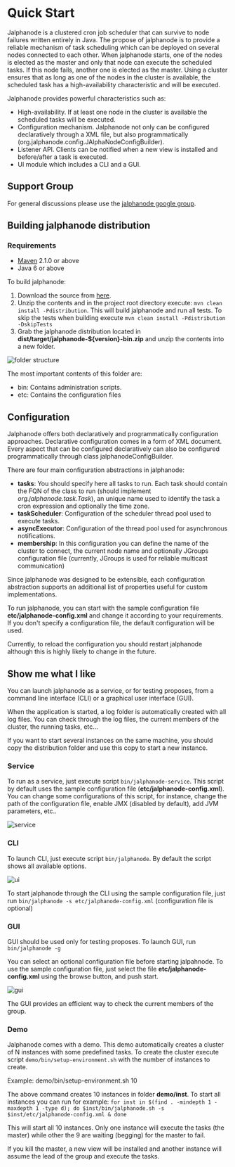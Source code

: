 # Quick Start

Jalphanode is a clustered cron job scheduler that can survive to node failures written entirely in Java. The propose of jalphanode is to provide a reliable mechanism of task scheduling which can be deployed on several nodes connected to each other.
When jalphanode starts, one of the nodes is elected as the master and only that node can execute the scheduled tasks. If this node fails, another one is elected as the master. Using a cluster ensures that as long as one of the nodes in the cluster is available, the scheduled task has a high-availability characteristic and will be executed.

Jalphanode provides powerful characteristics such as:

 - High-availability. If at least one node in the cluster is available the scheduled tasks will be executed.
 - Configuration mechanism. Jalphanode not only can be configured declaratively through a XML file, but also programmatically (org.jalphanode.config.JAlphaNodeConfigBuilder).
 - Listener API. Clients can be notified when a new view is installed and before/after a task is executed. 
 - UI module which includes a CLI and a GUI.

## Support Group

For general discussions please use the [jalphanode google group](https://groups.google.com/forum/#!forum/jalphanode).

## Building jalphanode distribution

### Requirements

* [Maven](http://maven.apache.org/) 2.1.0 or above
* Java 6 or above

To build jalphanode:

1. Download the source from [here](https://github.com/ribeirux/jalphanode/archive/master.zip).
2. Unzip the contents and in the project root directory execute: `mvn clean install -Pdistribution`. This will build jalphanode and run all tests. To skip the tests when building execute `mvn clean install -Pdistribution -DskipTests`
3. Grab the jalphanode distribution located in **dist/target/jalphanode-${version}-bin.zip** and unzip the contents into a new folder.

![folder structure](https://raw.github.com/wiki/ribeirux/jalphanode/img/folder-structure.png)

The most important contents of this folder are:
* bin: Contains administration scripts.
* etc: Contains the configuration files

## Configuration

Jalphanode offers both declaratively and programmatically configuration approaches. Declarative configuration comes in a form of XML document. Every aspect that can be configured declaratively can also be configured programmatically through class jalphanodeConfigBuilder.

There are four main configuration abstractions in jalphanode:
* **tasks**: You should specify here all tasks to run. Each task should contain the FQN of the class to run (should implement *org.jalphanode.task.Task*), an unique name used to identify the task a cron expression and optionally the time zone.
* **taskScheduler**: Configuration of the scheduler thread pool used to execute tasks.
* **asyncExecutor**: Configuration of the thread pool used for asynchronous notifications.
* **membership**: In this configuration you can define the name of the cluster to connect, the current node name and optionally JGroups configuration file (currently, JGroups is used for reliable multicast communication)

Since jalphanode was designed to be extensible, each configuration abstraction supports an additional list of properties useful for custom implementations. 

To run jalphanode, you can start with the sample configuration file **etc/jalphanode-config.xml** and change it according to your requirements. If you don't specify a configuration file, the default configuration will be used.

Currently, to reload the configuration you should restart jalphanode although this is highly likely to change in the future. 

## Show me what I like

You can launch jalphanode as a service, or for testing proposes, from a command line interface (CLI) or a graphical user interface (GUI).

When the application is started, a log folder is automatically created with all log files. You can check through the log files, the current members of the cluster, the running tasks, etc...

If you want to start several instances on the same machine, you should copy the distribution folder and use this copy to start a new instance.

### Service

To run as a service, just execute script `bin/jalphanode-service`. This script by default uses the sample configuration file (**etc/jalphanode-config.xml**). You can change some configurations of this script, for instance, change the path of the configuration file, enable JMX (disabled by default), add JVM parameters, etc..

![service](https://raw.github.com/wiki/ribeirux/jalphanode/img/service.png)

### CLI

To launch CLI, just execute script `bin/jalphanode`. By default the script shows all available options.

![ui](https://raw.github.com/wiki/ribeirux/jalphanode/img/ui.png)

To start jalphanode through the CLI using the sample configuration file, just run `bin/jalphanode -s etc/jalphanode-config.xml` (configuration file is optional)

### GUI

GUI should be used only for testing proposes. To launch GUI, run `bin/jalphanode -g`

You can select an optional configuration file before starting jalpahnode. To use the sample configuration file, just select the file **etc/jalphanode-config.xml** using the browse button, and push start.

![gui](https://raw.github.com/wiki/ribeirux/jalphanode/img/gui.png)

The GUI provides an efficient way to check the current members of the group.

### Demo

Jalphanode comes with a demo. This demo automatically creates a cluster of N instances with some predefined tasks. To create the cluster execute script `demo/bin/setup-environment.sh` with the number of instances to create.

Example: demo/bin/setup-environment.sh 10

The above command creates 10 instances in folder **demo/inst**. To start all instances you can run for example:
`for inst in $(find . -mindepth 1 -maxdepth 1 -type d); do $inst/bin/jalphanode.sh -s $inst/etc/jalphanode-config.xml & done`

This will start all 10 instances. Only one instance will execute the tasks (the master) while other the 9 are waiting (begging) for the master to fail.

If you kill the master, a new view will be installed and another instance will assume the lead of the group and execute the tasks.

